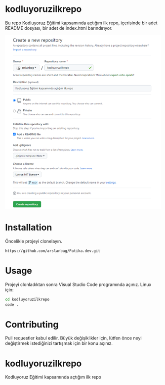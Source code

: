 # kodluyoruzilkrepo
Bu repo [Kodluyoruz](https://kodluyoruz.org/tr/kodluyoruz/) Eğitimi kapsamında açtığım ilk repo, içerisinde bir adet README dosyası, bir adet de index.html barındırıyor.

![github](https://github.com/arslanbag/Patika.dev/blob/main/Git/kodluyoruzilkrepo/repository.png?raw=true)

# Installation
Öncelikle projeyi clonelayın.
```bash
https://github.com/arslanbag/Patika.dev.git
```
# Usage
Projeyi clonladıktan sonra Visual Studio Code programında açınız.
Linux için:
```bash
cd kodluyoruzilkrepo
code .
```

# Contributing
Pull requestler kabul edilir. Büyük değişiklikler için, lütfen önce neyi değiştirmek istediğinizi tartışmak için bir konu açınız.

# kodluyoruzilkrepo
Kodluyoruz Eğitimi kapsamında açtığım ilk repo
